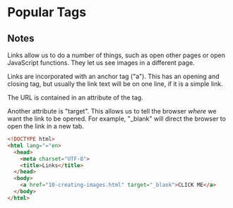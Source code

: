 # Popular Tags

## Notes

Links allow us to do a number of things, such as open other pages or open JavaScript functions. They let us see images in a different page.

Links are incorporated with an anchor tag ("a"). This has an opening and closing tag, but usually the link text will be on one line, if it is a simple link.

The URL is contained in an attribute of the tag.

Another attribute is "target". This allows us to tell the browser _where_ we want the link to be opened. For example, "_blank" will direct the browser to open the link in a new tab.

```html
<!DOCTYPE html>
<html lang="="en>
  <head>
    <meta charset="UTF-8">
    <title>Links</title>
  </head>
  <body>
    <a href="10-creating-images.html" target="_blank">CLICK ME</a>
  </body>
</html>
```